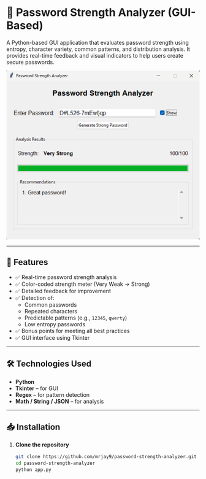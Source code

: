 # 🔐 Password Strength Analyzer (GUI-Based)

A Python-based GUI application that evaluates password strength using entropy, character variety, common patterns, and distribution analysis. It provides real-time feedback and visual indicators to help users create secure passwords.

![App Screenshot](/password_strength_analyzer/screenshots/Passwd_Strngth_cheker.png)

---

## 📌 Features

- ✅ Real-time password strength analysis
- ✅ Color-coded strength meter (Very Weak → Strong)
- ✅ Detailed feedback for improvement
- ✅ Detection of:
  - Common passwords
  - Repeated characters
  - Predictable patterns (e.g., `12345`, `qwerty`)
  - Low entropy passwords
- ✅ Bonus points for meeting all best practices
- ✅ GUI interface using Tkinter

---

## 🛠️ Technologies Used

- **Python**
- **Tkinter** – for GUI
- **Regex** – for pattern detection
- **Math / String / JSON** – for analysis

---

## 📥 Installation

1. **Clone the repository**
   ```bash
   git clone https://github.com/mrjay9/password-strength-analyzer.git
   cd password-strength-analyzer
   python app.py
